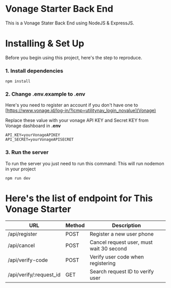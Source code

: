 # Vonage Starter Back End

This is a Vonage Stater Back End using NodeJS & ExpressJS.

# Installing & Set Up

Before you begin using this project, here's the step to reproduce.

### 1. Install dependencies

```
npm install
```

### 2. Change .env.example to .env

Here's you need to register an account if you don't have one to [https://www.vonage.id/log-in/?icmp=utilitynav_login_novalue](Vonage)

Replace these value with your vonage API KEY and Secret KEY from Vonage dashboard in **.env**

```
API_KEY=yourVonageAPIKEY
API_SECRET=yourVonageAPISECRET
```

### 3. Run the server

To run the server you just need to run this command:
This will run nodemon in your project

```
npm run dev
```

# Here's the list of endpoint for This Vonage Starter

| URL                     | Method | Description                              |
| ----------------------- | ------ | ---------------------------------------- |
| /api/register           | POST   | Register a new user phone                |
| /api/cancel             | POST   | Cancel request user, must wait 30 second |
| /api/verify-code        | POST   | Verify user code when registering        |
| /api/verify/:request_id | GET    | Search request ID to verify user         |

